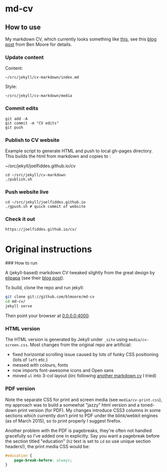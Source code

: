 # md-cv

## How to use
My markdown CV, which currently looks something like [this](https://joelfiddes.github.io/cv/), see this [blog post](http://blm.io/blog/markdown-academic-cv/) from Ben Moore for details.

### Update content
Content:
```
~/src/jekyll/cv-markdown/index.md
```
Style:
```
~/src/jekyll/cv-markdown/media
```

### Commit edits
```
git add -A
git commit -m "CV edits"
git push
```

### Publish to CV website
Example script to generate HTML and push to local gh-pages directory. This builds the html from markdown and copies to :

~/src/jekyll/joelfiddes.github.io/cv

```
cd ~/src/jekyll/cv-markdown
./publish.sh
```

### Push website live
```
cd ~/src/jekyll/joelfiddes.github.io
./gpush.sh # quick commit of website
```

### Check it out
```
https://joelfiddes.github.io/cv/
```

# Original instructions

### How to run

A (jekyll-based) markdown CV tweaked slightly from the great design by [elipapa](https://github.com/elipapa/markdown-cv) (see their [blog post](http://www.eliseopapa.org/workflow/2012/09/20/why-i-switched-to-markdown-for-my-cv/)).

To build, clone the repo and run jekyll:

```bash
git clone git://github.com/blmoore/md-cv
cd md-cv/
jekyll serve
```

Then point your browser at [0.0.0.0:4000](0.0.0.0:4000).

### HTML version

The HTML version is generated by Jekyll under `_site` using `media/cv-screen.css`. Most changes from the original repo are artificial:

* fixed horizontal scrolling issue caused by lots of funky CSS positioning (lots of `left` etc.)
* messed with colours, fonts
* now imports font-awesome icons and Open sans
* moved `ul` into 3-col layout (iirc following [another markdown cv](https://github.com/davidhampgonsalves/resume) I tried)

### PDF version

Note the separate CSS for print and screen media (see `media/cv-print.css`), my approach was to build a somewhat "jazzy" html version and a toned-down print version (for PDF). My changes introduce CSS3 columns in some sections which currently don't print to PDF under the blink/webkit engines (as of March 2015), so to print properly I suggest firefox.

Another problem with the PDF is pagebreaks, they're often not handled gracefully so I've added one in explicitly. Say you want a pagebreak before the section titled "education" (`h2` text is set to `id` so use unique section headers!), the print media CSS would be:

```CSS
#education {
	page-break-before: always;
}
```
